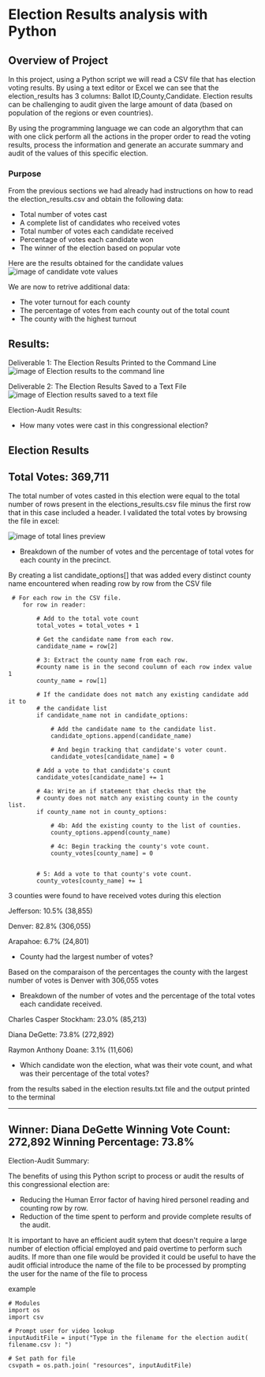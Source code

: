 # Election Results analysis with Python

## Overview of Project

In this project, using a Python script we will read a CSV file that has election voting results. By using a text editor or Excel we can see that the election_results has 3 columns: Ballot ID,County,Candidate.
Election results can be challenging to audit given the large amount of data (based on population of the regions or even countries).

By using the programming language we can code an algorythm that can with one click perform all the actions in the proper order to read the voting results, process the information and generate an accurate summary and audit of the values of this specific election.

### Purpose

From the previous sections we had already had instructions on how to read the election_results.csv and obtain the following data:
- Total number of votes cast
- A complete list of candidates who received votes
- Total number of votes each candidate received
- Percentage of votes each candidate won
- The winner of the election based on popular vote

Here are the results obtained for the candidate values
![image of candidate vote values](/resources/CandidateResults.png)

We are now to retrive additional data:

- The voter turnout for each county
- The percentage of votes from each county out of the total count
- The county with the highest turnout

## Results:

Deliverable 1: The Election Results Printed to the Command Line
![image of Election results to the command line](/resources/Terminal_ScreenShot.png)

Deliverable 2: The Election Results Saved to a Text File
![image of Election results saved to a text file](/resources/election_results.png)

Election-Audit Results: 

- How many votes were cast in this congressional election?

Election Results
-------------------------
Total Votes: 369,711
-------------------------

The total number of votes casted in this election were equal to the total number of rows present in the elections_results.csv file minus the first row that in this case included a header. I validated the total votes by browsing the file in excel:

![image of total lines preview](/resources/excel_preview_csv.png)

- Breakdown of the number of votes and the percentage of total votes for each county in the precinct.

By creating a list candidate_options[] that was added every distinct county name encountered when reading row by row from the CSV file

```
 # For each row in the CSV file.
    for row in reader:

        # Add to the total vote count
        total_votes = total_votes + 1

        # Get the candidate name from each row.
        candidate_name = row[2]

        # 3: Extract the county name from each row.
        #county name is in the second coulumn of each row index value 1
        county_name = row[1]

        # If the candidate does not match any existing candidate add it to
        # the candidate list
        if candidate_name not in candidate_options:

            # Add the candidate name to the candidate list.
            candidate_options.append(candidate_name)

            # And begin tracking that candidate's voter count.
            candidate_votes[candidate_name] = 0

        # Add a vote to that candidate's count
        candidate_votes[candidate_name] += 1

        # 4a: Write an if statement that checks that the
        # county does not match any existing county in the county list.
        if county_name not in county_options:

            # 4b: Add the existing county to the list of counties.
            county_options.append(county_name)

            # 4c: Begin tracking the county's vote count.
            county_votes[county_name] = 0


        # 5: Add a vote to that county's vote count.
        county_votes[county_name] += 1

```

3 counties were found to have received votes during this election


Jefferson: 10.5% (38,855)

Denver: 82.8% (306,055)

Arapahoe: 6.7% (24,801)


- County had the largest number of votes? 

Based on the comparaison of the percentages the county with the largest number of votes is Denver with 306,055 votes

- Breakdown of the number of votes and the percentage of the total votes each candidate received.

Charles Casper Stockham: 23.0% (85,213)

Diana DeGette: 73.8% (272,892)

Raymon Anthony Doane: 3.1% (11,606)


- Which candidate won the election, what was their vote count, and what was their percentage of the total votes?

from the results sabed in the election results.txt file and the output printed to the terminal

-------------------------
Winner: Diana DeGette
Winning Vote Count: 272,892
Winning Percentage: 73.8%
-------------------------

Election-Audit Summary: 

The benefits of using this Python script to process or audit the results of this congressional election are:

- Reducing the Human Error factor of having hired personel reading and counting row by row. 
- Reduction of the time spent to perform and provide complete results of the audit.

It is important to have an efficient audit sytem that doesn't require a large number of election official employed and paid overtime to perform such audits.
If more than one file would be provided it could be useful to have the audit official introduce the name of the file to be processed by prompting the user for the name of the file to process 

example

```
# Modules
import os
import csv

# Prompt user for video lookup
inputAuditFile = input("Type in the filename for the election audit( filename.csv ): ")

# Set path for file
csvpath = os.path.join( "resources", inputAuditFile)


```
